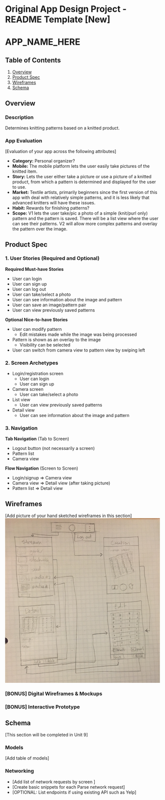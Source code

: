 Original App Design Project - README Template [New]
===

# APP_NAME_HERE

## Table of Contents
1. [Overview](#Overview)
1. [Product Spec](#Product-Spec)
1. [Wireframes](#Wireframes)
2. [Schema](#Schema)

## Overview
### Description
Determines knitting patterns based on a knitted product.

### App Evaluation
[Evaluation of your app across the following attributes]
- **Category:** Personal organizer?
- **Mobile:** The mobile platform lets the user easily take pictures of the knitted item.
- **Story:** Lets the user either take a picture or use a picture of a knitted product, from which a pattern is determined and displayed for the user to use.
- **Market:** Textile artists, primarily beginners since the first version of this app with deal with relatively simple patterns, and it is less likely that advanced knitters will have these issues.
- **Habit:** Rewards for finishing patterns?
- **Scope:** V1 lets the user take/pic a photo of a simple (knit/purl only) pattern and the pattern is saved. There will be a list view where the user can see their patterns. V2 will allow more complex patterns and overlay the pattern over the image.

## Product Spec

### 1. User Stories (Required and Optional)

**Required Must-have Stories**

* User can login
* User can sign up
* User can log out
* User can take/select a photo
* User can see information about the image and pattern
* User can save an image/pattern pair
* User can view previously saved patterns

**Optional Nice-to-have Stories**

* User can modify pattern
    * Edit mistakes made while the image was being processed
* Pattern is shown as an overlay to the image
    * Visibility can be selected
* User can switch from camera view to pattern view by swiping left

### 2. Screen Archetypes

* Login/registration screen
   * User can login
   * User can sign up
* Camera screen
   * User can take/select a photo
* List view
    * User can view previously saved patterns
* Detail view
    * User can see information about the image and pattern

### 3. Navigation

**Tab Navigation** (Tab to Screen)

* Logout button (not necessarily a screen)
* Pattern list
* Camera view

**Flow Navigation** (Screen to Screen)

* Login/signup
   => Camera view
* Camera view
   => Detail view (after taking picture)
* Pattern list
   => Detail view

## Wireframes
[Add picture of your hand sketched wireframes in this section]
<img src="IMG_7802.jpg" width=600>

### [BONUS] Digital Wireframes & Mockups

### [BONUS] Interactive Prototype

## Schema 
[This section will be completed in Unit 9]
### Models
[Add table of models]
### Networking
- [Add list of network requests by screen ]
- [Create basic snippets for each Parse network request]
- [OPTIONAL: List endpoints if using existing API such as Yelp]
